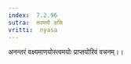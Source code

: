 ```yaml
---
index:  7.2.96
sutra:  तवममौ ङसि
vritti:  nyasa
---
```


अनन्तरं वक्ष्यमाणयोस्त्वमयोः प्राप्तयोरिवं वचनम्।।


